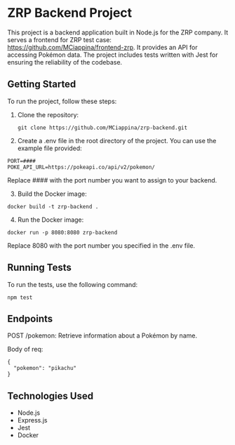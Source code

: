 # ZRP Backend Project

This project is a backend application built in Node.js for the ZRP company. It serves a frontend for ZRP test case: https://github.com/MCiappina/frontend-zrp. It provides an API for accessing Pokémon data. The project includes tests written with Jest for ensuring the reliability of the codebase.

## Getting Started

To run the project, follow these steps:

1. Clone the repository:

   ```
   git clone https://github.com/MCiappina/zrp-backend.git
   ```   
2. Create a .env file in the root directory of the project. You can use the example file provided:
```
PORT=####
POKE_API_URL=https://pokeapi.co/api/v2/pokemon/
```
Replace #### with the port number you want to assign to your backend.

3. Build the Docker image:

```
docker build -t zrp-backend .
```
4. Run the Docker image:
```
docker run -p 8080:8080 zrp-backend
```
Replace 8080 with the port number you specified in the .env file.

## Running Tests
To run the tests, use the following command:
```
npm test
```

## Endpoints
POST /pokemon: Retrieve information about a Pokémon by name.

Body of req:
```
{
  "pokemon": "pikachu"
}
```

## Technologies Used
- Node.js
- Express.js
- Jest
- Docker

